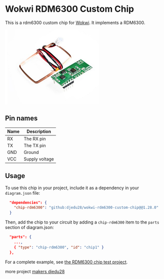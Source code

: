 # Wokwi RDM6300 Custom Chip

This is a rdm6300 custom chip for [Wokwi](https://wokwi.com/projects/413756374638336001). It implements a RDM6300.

![rdm6300 photo](rdm6300_photo.png)

## Pin names

| Name | Description              |
| ---- | ------------------------ |
| RX   | The RX pin               |
| TX   | The TX pin               |
| GND  | Ground                   |
| VCC  | Supply voltage           |

## Usage

To use this chip in your project, include it as a dependency in your `diagram.json` file:

```json
  "dependencies": {
    "chip-rdm6300": "github:djedu28/wokwi-rdm6300-custom-chip@@1.28.0"
  }
```

Then, add the chip to your circuit by adding a `chip-rdm6300` item to the `parts` section of diagram.json:

```json
  "parts": {
    ...,
    { "type": "chip-rdm6300", "id": "chip1" }
  },
```

For a complete example, see [the RDM6300 chip test project](https://wokwi.com/projects/406609878692164609).

more project [makers djedu28](https://wokwi.com/makers/djedu28)
